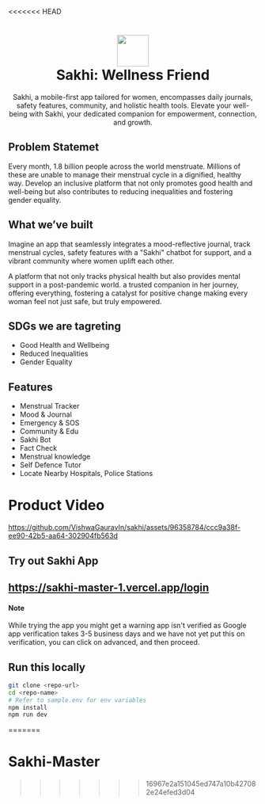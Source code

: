 <<<<<<< HEAD
<div align="center">
  <h1> 
    <img src="https://sakhi.vercel.app/logo.png" width="64px">
    <br/> 
    Sakhi: Wellness Friend
  </h1>
  Sakhi, a mobile-first app tailored for women, encompasses daily journals, safety features, community, and holistic health tools. Elevate your well-being with Sakhi, your dedicated companion for empowerment, connection, and growth.
</div>

## Problem Statemet
Every month, 1.8 billion people across the world menstruate. Millions of these are unable to manage their menstrual cycle in a dignified, healthy way. Develop an inclusive platform that not only promotes good health and well-being but also contributes to reducing inequalities and fostering gender equality.

## What we’ve built
Imagine an app that seamlessly integrates a mood-reflective journal, track menstrual cycles, safety features with a "Sakhi" chatbot for support, and a vibrant community where women uplift each other.

A platform that not only tracks physical health but also provides mental support in a post-pandemic world. a trusted companion in her journey, offering everything, fostering a catalyst for positive change making every woman feel not just safe, but truly empowered.

## SDGs we are tagreting
- Good Health and Wellbeing
- Reduced Inequalities
- Gender Equality

## Features
- Menstrual Tracker
- Mood & Journal
- Emergency & SOS
- Community & Edu
- Sakhi Bot 
- Fact Check
- Menstrual knowledge
- Self Defence Tutor
- Locate Nearby Hospitals, Police Stations

# Product Video

https://github.com/VishwaGauravIn/sakhi/assets/96358784/ccc9a38f-ee90-42b5-aa64-302904fb563d

## Try out Sakhi App

##  https://sakhi-master-1.vercel.app/login
</a>

#### Note
While trying the app you might get a warning app isn't verified as Google app verification takes 3-5 business days and we have not yet put this on verification, you can click on advanced, and then proceed.

## Run this locally

```bash
git clone <repo-url>
cd <repo-name>
# Refer to sample.env for env variables
npm install
npm run dev
```
=======
# Sakhi-Master
>>>>>>> 16967e2a151045ed747a10b427082e24efed3d04
